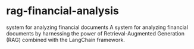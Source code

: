 # rag-financial-analysis
 system for analyzing financial documents A system for analyzing financial documents by harnessing the power of Retrieval-Augmented Generation (RAG) combined with the LangChain framework. 
